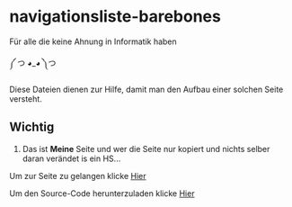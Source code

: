 # navigationsliste-barebones
Für alle die keine Ahnung in Informatik haben

༼ つ ◕_◕ ༽つ

Diese Dateien dienen  zur Hilfe, damit man den Aufbau einer solchen Seite versteht.

## Wichtig
1. Das ist __Meine__ Seite und wer die Seite nur kopiert und nichts selber daran verändet is ein HS...

Um zur Seite zu gelangen klicke [Hier](https://lostpex.github.io/navigationsliste-barebones/hauptseite.html)

Um den Source-Code herunterzuladen klicke [Hier](https://github.com/Lostpex/navigationsliste-barebones)